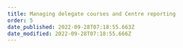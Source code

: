 ```yaml
---
title: Managing delegate courses and Centre reporting
order: 5
date_published: 2022-09-28T07:18:55.663Z
date_modified: 2022-09-28T07:18:55.666Z
---
```

